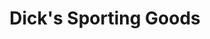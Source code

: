 ---
title: "Dick's Sporting Goods"
url: /houston/dicks-sporting-goods-meyerland-plaza/
shop: Sport
---